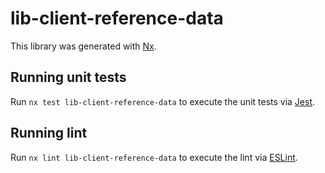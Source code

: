 # lib-client-reference-data

This library was generated with [Nx](https://nx.dev).

## Running unit tests

Run `nx test lib-client-reference-data` to execute the unit tests via [Jest](https://jestjs.io).

## Running lint

Run `nx lint lib-client-reference-data` to execute the lint via [ESLint](https://eslint.org/).
